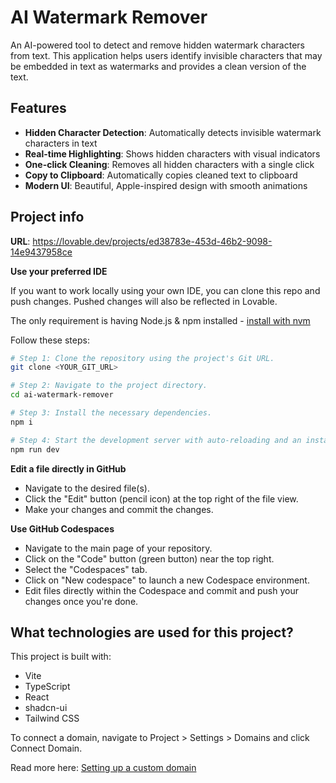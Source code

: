 # AI Watermark Remover

An AI-powered tool to detect and remove hidden watermark characters from text. This application helps users identify invisible characters that may be embedded in text as watermarks and provides a clean version of the text.

## Features

- **Hidden Character Detection**: Automatically detects invisible watermark characters in text
- **Real-time Highlighting**: Shows hidden characters with visual indicators
- **One-click Cleaning**: Removes all hidden characters with a single click
- **Copy to Clipboard**: Automatically copies cleaned text to clipboard
- **Modern UI**: Beautiful, Apple-inspired design with smooth animations

## Project info

**URL**: https://lovable.dev/projects/ed38783e-453d-46b2-9098-14e9437958ce


**Use your preferred IDE**

If you want to work locally using your own IDE, you can clone this repo and push changes. Pushed changes will also be reflected in Lovable.

The only requirement is having Node.js & npm installed - [install with nvm](https://github.com/nvm-sh/nvm#installing-and-updating)

Follow these steps:

```sh
# Step 1: Clone the repository using the project's Git URL.
git clone <YOUR_GIT_URL>

# Step 2: Navigate to the project directory.
cd ai-watermark-remover

# Step 3: Install the necessary dependencies.
npm i

# Step 4: Start the development server with auto-reloading and an instant preview.
npm run dev
```

**Edit a file directly in GitHub**

- Navigate to the desired file(s).
- Click the "Edit" button (pencil icon) at the top right of the file view.
- Make your changes and commit the changes.

**Use GitHub Codespaces**

- Navigate to the main page of your repository.
- Click on the "Code" button (green button) near the top right.
- Select the "Codespaces" tab.
- Click on "New codespace" to launch a new Codespace environment.
- Edit files directly within the Codespace and commit and push your changes once you're done.

## What technologies are used for this project?

This project is built with:

- Vite
- TypeScript
- React
- shadcn-ui
- Tailwind CSS


To connect a domain, navigate to Project > Settings > Domains and click Connect Domain.

Read more here: [Setting up a custom domain](https://docs.lovable.dev/tips-tricks/custom-domain#step-by-step-guide)
